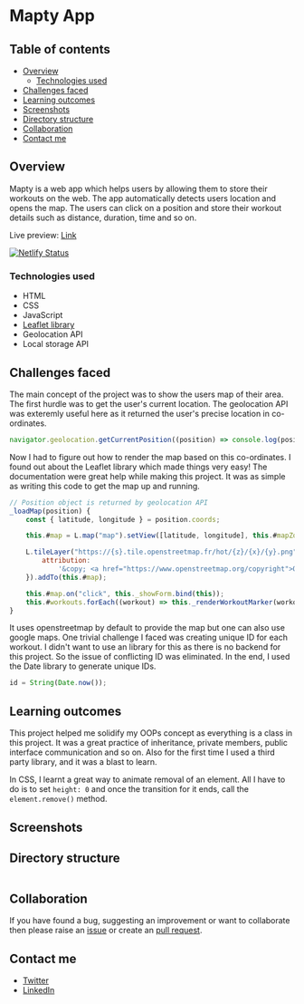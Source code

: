 # Mapty App

## Table of contents

- [Overview](#overview)
  - [Technologies used](#technologies-used)
- [Challenges faced](#challenges-faced)
- [Learning outcomes](#learning-outcomes)
- [Screenshots](#screenshots)
- [Directory structure](#directory-structure)
- [Collaboration](#collaboration)
- [Contact me](#contact-me)

## Overview

Mapty is a web app which helps users by allowing them to store their workouts on the web. The app automatically detects users location and opens the map. The users can click on a position and store their workout details such as distance, duration, time and so on.

Live preview: [Link](https://mapty.darshanvaishya.xyz/)

[![Netlify Status](https://api.netlify.com/api/v1/badges/e44f8729-e46d-48cf-9e86-02fd6e77e439/deploy-status)](https://app.netlify.com/sites/heuristic-aryabhata-5c34b0/deploys)

### Technologies used

- HTML
- CSS
- JavaScript
- [Leaflet library](https://leafletjs.com/)
- Geolocation API
- Local storage API

## Challenges faced

The main concept of the project was to show the users map of their area. The first hurdle was to get the user's current location. The geolocation API was exteremly useful here as it returned the user's precise location in co-ordinates.

```js
navigator.geolocation.getCurrentPosition((position) => console.log(position));
```

Now I had to figure out how to render the map based on this co-ordinates. I found out about the Leaflet library which made things very easy! The documentation were great help while making this project. It was as simple as writing this code to get the map up and running.

```js
// Position object is returned by geolocation API
_loadMap(position) {
    const { latitude, longitude } = position.coords;

    this.#map = L.map("map").setView([latitude, longitude], this.#mapZoomLevel);

    L.tileLayer("https://{s}.tile.openstreetmap.fr/hot/{z}/{x}/{y}.png", {
        attribution:
            '&copy; <a href="https://www.openstreetmap.org/copyright">OpenStreetMap</a> contributors',
    }).addTo(this.#map);

    this.#map.on("click", this._showForm.bind(this));
    this.#workouts.forEach((workout) => this._renderWorkoutMarker(workout));
}
```

It uses openstreetmap by default to provide the map but one can also use google maps.
One trivial challenge I faced was creating unique ID for each workout. I didn't want to use an library for this as there is no backend for this project. So the issue of conflicting ID was eliminated. In the end, I used the Date library to generate unique IDs.

```js
id = String(Date.now());
```

## Learning outcomes

This project helped me solidify my OOPs concept as everything is a class in this project. It was a great practice of inheritance, private members, public interface communication and so on. Also for the first time I used a third party library, and it was a blast to learn.

In CSS, I learnt a great way to animate removal of an element. All I have to do is to set `height: 0` and once the transition for it ends, call the `element.remove()` method.

## Screenshots

## Directory structure

```

```

## Collaboration

If you have found a bug, suggesting an improvement or want to collaborate then please raise an [issue](https://github.com/DarshanVaishya/mapty-app/issues) or create an [pull request](https://github.com/DarshanVaishya/mapty-app/pulls).

## Contact me

- [Twitter](https://twitter.com/darshan_vaishya)
- [LinkedIn](https://www.linkedin.com/in/darshan-vaishya-ba99001a9/)
